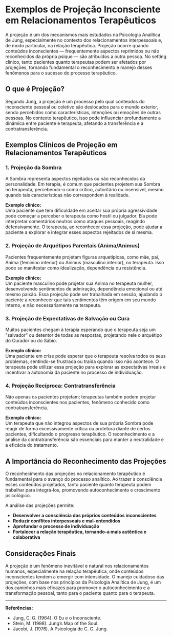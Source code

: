 
# Exemplos de Projeção Inconsciente em Relacionamentos Terapêuticos

A projeção é um dos mecanismos mais estudados na Psicologia Analítica de Jung, especialmente no contexto dos relacionamentos interpessoais e, de modo particular, na relação terapêutica. Projeção ocorre quando conteúdos inconscientes — frequentemente aspectos reprimidos ou não reconhecidos da própria psique — são atribuídos a outra pessoa. No setting clínico, tanto pacientes quanto terapeutas podem ser afetados por projeções, tornando fundamental o reconhecimento e manejo desses fenômenos para o sucesso do processo terapêutico.

## O que é Projeção?

Segundo Jung, a projeção é um processo pelo qual conteúdos do inconsciente pessoal ou coletivo são deslocados para o mundo exterior, sendo percebidos como características, intenções ou emoções de outras pessoas. No contexto terapêutico, isso pode influenciar profundamente a dinâmica entre paciente e terapeuta, afetando a transferência e a contratransferência.

## Exemplos Clínicos de Projeção em Relacionamentos Terapêuticos

### 1. Projeção da Sombra

A Sombra representa aspectos rejeitados ou não reconhecidos da personalidade. Em terapia, é comum que pacientes projetem sua Sombra no terapeuta, percebendo-o como crítico, autoritário ou insensível, mesmo quando tais características não correspondem à realidade.

**Exemplo clínico:**  
Uma paciente que tem dificuldade em aceitar sua própria agressividade pode começar a perceber o terapeuta como hostil ou julgador. Ela pode interpretar comentários neutros como ataques pessoais, reagindo defensivamente. O terapeuta, ao reconhecer essa projeção, pode ajudar a paciente a explorar e integrar esses aspectos rejeitados de si mesma.

### 2. Projeção de Arquétipos Parentais (Anima/Animus)

Pacientes frequentemente projetam figuras arquetípicas, como mãe, pai, Anima (feminino interior) ou Animus (masculino interior), no terapeuta. Isso pode se manifestar como idealização, dependência ou resistência.

**Exemplo clínico:**  
Um paciente masculino pode projetar sua Anima no terapeuta mulher, desenvolvendo sentimentos de admiração, dependência emocional ou até mesmo paixão. Essa projeção pode ser trabalhada em sessão, ajudando o paciente a reconhecer que tais sentimentos têm origem em seu mundo interno, e não necessariamente na terapeuta.

### 3. Projeção de Expectativas de Salvação ou Cura

Muitos pacientes chegam à terapia esperando que o terapeuta seja um "salvador" ou detentor de todas as respostas, projetando nele o arquétipo do Curador ou do Sábio.

**Exemplo clínico:**  
Uma paciente em crise pode esperar que o terapeuta resolva todos os seus problemas, sentindo-se frustrada ou traída quando isso não acontece. O terapeuta pode utilizar essa projeção para explorar as expectativas irreais e incentivar a autonomia da paciente no processo de individuação.

### 4. Projeção Recíproca: Contratransferência

Não apenas os pacientes projetam; terapeutas também podem projetar conteúdos inconscientes nos pacientes, fenômeno conhecido como contratransferência.

**Exemplo clínico:**  
Um terapeuta que não integrou aspectos de sua própria Sombra pode reagir de forma excessivamente crítica ou protetora diante de certos pacientes, dificultando o progresso terapêutico. O reconhecimento e a análise da contratransferência são essenciais para manter a neutralidade e a eficácia do tratamento.

## A Importância do Reconhecimento das Projeções

O reconhecimento das projeções no relacionamento terapêutico é fundamental para o avanço do processo analítico. Ao trazer à consciência esses conteúdos projetados, tanto paciente quanto terapeuta podem trabalhar para integrá-los, promovendo autoconhecimento e crescimento psicológico.

A análise das projeções permite:

- **Desenvolver a consciência dos próprios conteúdos inconscientes**
- **Reduzir conflitos interpessoais e mal-entendidos**
- **Aprofundar o processo de individuação**
- **Fortalecer a relação terapêutica, tornando-a mais autêntica e colaborativa**

## Considerações Finais

A projeção é um fenômeno inevitável e natural nos relacionamentos humanos, especialmente na relação terapêutica, onde conteúdos inconscientes tendem a emergir com intensidade. O manejo cuidadoso das projeções, com base nos princípios da Psicologia Analítica de Jung, é um dos caminhos mais eficazes para promover o autoconhecimento e a transformação pessoal, tanto para o paciente quanto para o terapeuta.

---
**Referências:**
- Jung, C. G. (1964). O Eu e o Inconsciente.
- Stein, M. (1998). Jung’s Map of the Soul.
- Jacobi, J. (1976). A Psicologia de C. G. Jung.
```
